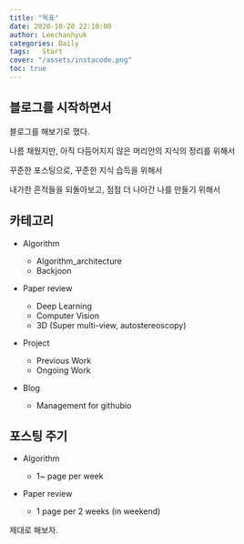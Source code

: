 ```yaml
---
title: "목표"
date: 2020-10-20 22:10:00
author: Leechanhyuk
categories: Daily
tags:	Start
cover: "/assets/instacode.png"
toc: true
---
```


## 블로그를 시작하면서

블로그를 해보기로 했다.

나름 채웠지만, 아직 다듬어지지 않은 머리안의 지식의 정리를 위해서

꾸준한 포스팅으로, 꾸준한 지식 습득을 위해서

내가한 흔적들을 되돌아보고, 점점 더 나아간 나를 만들기 위해서

## 카테고리

- Algorithm
  -  Algorithm_architecture
  -  Backjoon

- Paper review
  -  Deep Learning
  -  Computer Vision
  -  3D (Super multi-view, autostereoscopy)

- Project
  - Previous Work
  - Ongoing Work

- Blog
  - Management for githubio
  
## 포스팅 주기

  - Algorithm
    - 1~ page per week
  
  - Paper review
    - 1 page per 2 weeks (in weekend)

제대로 해보자.








